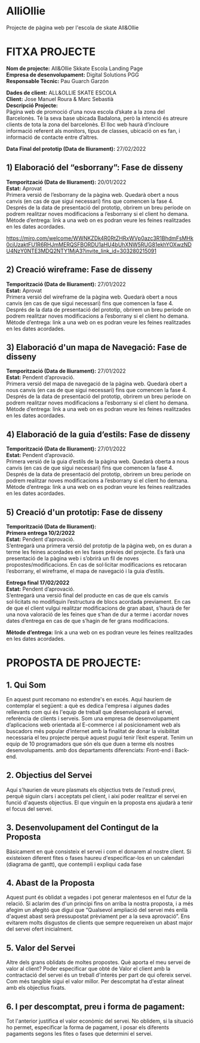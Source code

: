 # AlliOllie
Projecte de pàgina web per l'escola de skate All&amp;Ollie


# FITXA PROJECTE

**Nom de projecte:** All&Ollie Skkate Escola Landing Page  
**Empresa de desenvolupament:**  Digital Solutions PGG   
**Responsable Tècnic:** Pau Guarch Garzón    


**Dades de client:** ALL&OLLIE SKATE ESCOLA  
**Client:** Jose Manuel Roura & Marc Sebastià  
**Descripció Projecte:**   
Pàgina web de promoció d’una nova escola d’skate a la zona del Barcelonès. Té la seva base ubicada Badalona, però la intenció és atreure clients de tota la zona del barcelonès. El lloc web haurà d’incloure informació referent als monitors, tipus de classes, ubicació on es fan, i informació de contacte entre d’altres.

**Data Final del prototip (Data de lliurament):** 27/02/2022

## 1) Elaboració del “esborrany”: Fase de disseny
**Temporització (Data de lliurament):** 20/01/2022  
**Estat:** Aprovat  
Primera versió de l’esborrany de la pàgina web. Quedarà obert a nous canvis (en cas de que sigui necessari) fins que comencen la fase 4. Després de la data de presentació del prototip, obrirem un breu període on podrem realitzar noves modificacions a l’esborrany si el client ho demana.
Mètode d’entrega: link a una web on es podran veure les feines realitzades en les dates acordades.

https://miro.com/welcome/WWNKZDk4R0RtZHRxWVp0azc3R1BhdmFsMHk0cjUzaktFU1R6RHJmMERQSFBORDU1aHU4bUhXNW5RUG81ekhYOXwzNDU4NzY0NTE3MDQ2NTY1MjA3?invite_link_id=303280215091

## 2) Creació wireframe: Fase de disseny
**Temporització (Data de lliurament):** 27/01/2022  
**Estat:** Aprovat  
Primera versió del wireframe de la pàgina web. Quedarà obert a nous canvis (en cas de que sigui necessari) fins que comencen la fase 4. Després de la data de presentació del prototip, obrirem un breu període on podrem realitzar noves modificacions a l’esborrany si el client ho demana.
Mètode d’entrega: link a una web on es podran veure les feines realitzades en les dates acordades.



## 3) Elaboració d'un mapa de Navegació: Fase de disseny
**Temporització (Data de lliurament):** 27/01/2022  
**Estat:** Pendent d’aprovació.  
Primera versió del mapa de navegació de la pàgina web. Quedarà obert a nous canvis (en cas de que sigui necessari) fins que comencen la fase 4. Després de la data de presentació del prototip, obrirem un breu període on podrem realitzar noves modificacions a l’esborrany si el client ho demana.
Mètode d’entrega: link a una web on es podran veure les feines realitzades en les dates acordades.

## 4) Elaboració de la guia d’estils: Fase de disseny
**Temporització (Data de lliurament):** 27/01/2022  
**Estat:** Pendent d’aprovació.  
Primera versió de la guia d’estils de la pàgina web. Quedarà oberta a nous canvis (en cas de que sigui necessari) fins que comencen la fase 4. Després de la data de presentació del prototip, obrirem un breu període on podrem realitzar noves modificacions a l’esborrany si el client ho demana.
Mètode d’entrega: link a una web on es podran veure les feines realitzades en les dates acordades.

## 5) Creació d'un prototip: Fase de disseny
**Temporització (Data de lliurament):**   
**Primera entrega 10/2/2022**    
**Estat:** Pendent d’aprovació.  
S’entregarà una primera versió del prototip de la pàgina web, on es duran a terme les feines acordades en les fases prèvies del projecte. Es farà una presentació de la pàgina web i s’obrirà un fil de noves propostes/modificacions. En cas de sol·licitar modificacions es retocaran l’esborrany, el wireframe, el mapa de navegació i la guia d’estils.  

**Entrega final 17/02/2022**  
**Estat:** Pendent d’aprovació.  
S’entregarà una versió final del producte en cas de que els canvis sol·licitats no modifiquin l’estructura de blocs acordada previament.
En cas de que el client vulgui realitzar modificacions de gran abast, s’haurà de fer una nova valoració de les feines que s’han de dur a terme i acordar noves dates d’entrega en cas de que s’hagin de fer grans modificacions.   

**Mètode d’entrega:** link a una web on es podran veure les feines realitzades en les dates acordades.






# PROPOSTA DE PROJECTE:

## 1. Qui Som
En aquest punt recomano no estendre's en excés. Aquí hauríem de contemplar el següent: a què es dedica l'empresa i algunes dades rellevants com qui és l'equip de treball que desenvoluparà el servei, referència de clients i serveis.
Som una empresa de desenvolupament d’aplicacions web orientada al E-commerce i al posicionament web als buscadors més popular d’internet amb la finalitat de donar la visibilitat necessaria el teu projecte perquè aquest pugui tenir l’èxit esperat.
Tenim un equip de 10 programadors que són els que duen a terme els nostres desenvolupaments. amb dos departaments diferenciats: Front-end i Back-end.

## 2. Objectius del Servei
Aquí s'haurien de veure plasmats els objectius trets de l'estudi previ, perquè siguin clars i acceptats pel client, i així poder realitzar el servei en funció d'aquests objectius. El que vinguin en la proposta ens ajudarà a tenir el focus del servei.

## 3. Desenvolupament del Contingut de la Proposta
Bàsicament en què consisteix el servei i com el donarem al nostre client. Si existeixen diferent fites o fases haureu d'especificar-los en un calendari (diagrama de gantt), que contempli i expliqui cada fase

## 4. Abast de la Proposta
Aquest punt és oblidat a vegades i pot generar malentesos en el futur de la relació. Si aclarim des d'un principi fins on arriba la nostra proposta, i a més afegim un afegitó que digui que “Qualsevol ampliació del servei més enllà d'aquest abast serà pressupostat prèviament per a la seva aprovació”. Ens evitarem molts disgustos de clients que sempre requereixen un abast major del servei ofert inicialment.

## 5. Valor del Servei
Altre dels grans oblidats de moltes propostes. Què aporta el meu servei de valor al client? Poder especificar que obté de Valor el client amb la contractació del servei és un treball d'interès per part de qui ofereix servei. Com més tangible sigui el valor  millor. Per descomptat ha d'estar alineat amb els objectius fixats.

## 6. I per descomptat, preu i forma de pagament:
Tot l'anterior justifica el valor econòmic del servei. No oblidem, si la situació ho permet, especificar la forma de pagament, i posar els diferents pagaments segons les fites o fases que determini el servei.
